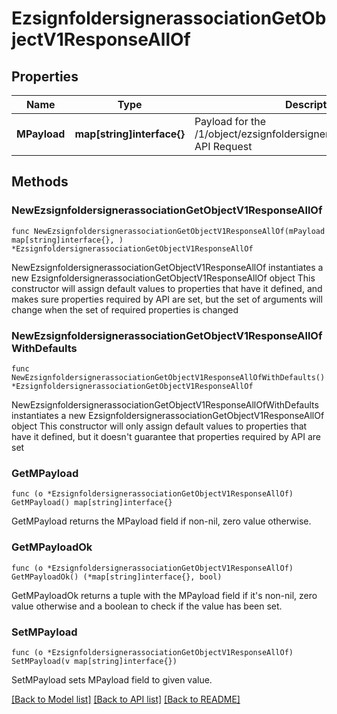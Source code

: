 # EzsignfoldersignerassociationGetObjectV1ResponseAllOf

## Properties

Name | Type | Description | Notes
------------ | ------------- | ------------- | -------------
**MPayload** | **map[string]interface{}** | Payload for the /1/object/ezsignfoldersignerassociation/getObject API Request | 

## Methods

### NewEzsignfoldersignerassociationGetObjectV1ResponseAllOf

`func NewEzsignfoldersignerassociationGetObjectV1ResponseAllOf(mPayload map[string]interface{}, ) *EzsignfoldersignerassociationGetObjectV1ResponseAllOf`

NewEzsignfoldersignerassociationGetObjectV1ResponseAllOf instantiates a new EzsignfoldersignerassociationGetObjectV1ResponseAllOf object
This constructor will assign default values to properties that have it defined,
and makes sure properties required by API are set, but the set of arguments
will change when the set of required properties is changed

### NewEzsignfoldersignerassociationGetObjectV1ResponseAllOfWithDefaults

`func NewEzsignfoldersignerassociationGetObjectV1ResponseAllOfWithDefaults() *EzsignfoldersignerassociationGetObjectV1ResponseAllOf`

NewEzsignfoldersignerassociationGetObjectV1ResponseAllOfWithDefaults instantiates a new EzsignfoldersignerassociationGetObjectV1ResponseAllOf object
This constructor will only assign default values to properties that have it defined,
but it doesn't guarantee that properties required by API are set

### GetMPayload

`func (o *EzsignfoldersignerassociationGetObjectV1ResponseAllOf) GetMPayload() map[string]interface{}`

GetMPayload returns the MPayload field if non-nil, zero value otherwise.

### GetMPayloadOk

`func (o *EzsignfoldersignerassociationGetObjectV1ResponseAllOf) GetMPayloadOk() (*map[string]interface{}, bool)`

GetMPayloadOk returns a tuple with the MPayload field if it's non-nil, zero value otherwise
and a boolean to check if the value has been set.

### SetMPayload

`func (o *EzsignfoldersignerassociationGetObjectV1ResponseAllOf) SetMPayload(v map[string]interface{})`

SetMPayload sets MPayload field to given value.



[[Back to Model list]](../README.md#documentation-for-models) [[Back to API list]](../README.md#documentation-for-api-endpoints) [[Back to README]](../README.md)



